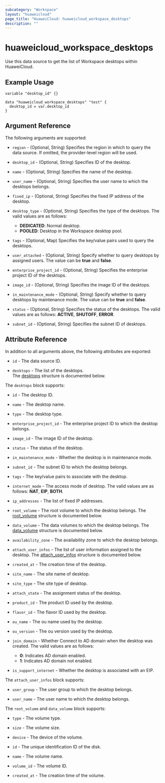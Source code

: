 ```yaml
---
subcategory: "Workspace"
layout: "huaweicloud"
page_title: "HuaweiCloud: huaweicloud_workspace_desktops"
description: ""
---
```


# huaweicloud_workspace_desktops

Use this data source to get the list of Workspace desktops within HuaweiCloud.

## Example Usage

```hcl
variable "desktop_id" {}

data "huaweicloud_workspace_desktops" "test" {
  desktop_id = var.desktop_id
}
```

## Argument Reference

The following arguments are supported:

* `region` - (Optional, String) Specifies the region in which to query the data source.
  If omitted, the provider-level region will be used.

* `desktop_id` - (Optional, String) Specifies ID of the desktop.

* `name` - (Optional, String) Specifies the name of the desktop.

* `user_name` - (Optional, String) Specifies the user name to which the desktops belongs.

* `fixed_ip` - (Optional, String) Specifies the fixed IP address of the desktop.

* `desktop_type` - (Optional, String) Specifies the type of the desktops.
  The valid values are as follows:
  + **DEDICATED**: Normal desktop.
  + **POOLED**: Desktop in the Workspace desktop pool.

* `tags` - (Optional, Map) Specifies the key/value pairs used to query the desktops.

* `user_attached` - (Optional, String) Specify whether to query desktops by assigned users.
  The value can be **true** and **false**.

* `enterprise_project_id` - (Optional, String) Specifies the enterprise project ID of the desktops.

* `image_id` - (Optional, String) Specifies the image ID of the desktops.

* `in_maintenance_mode` - (Optional, String) Specify whether to query desktops by maintenance mode.
  The value can be **true** and **false**.

* `status` - (Optional, String) Specifies the status of the desktops.
  The valid values are as follows: **ACTIVE**, **SHUTOFF**, **ERROR**.

* `subnet_id` - (Optional, String) Specifies the subnet ID of desktops.

## Attribute Reference

In addition to all arguments above, the following attributes are exported:

* `id` - The data source ID.

* `desktops` - The list of the desktops.  
  The [desktops](#workspace_desktops) structure is documented below.

<a name="workspace_desktops"></a>
The `desktops` block supports:

* `id` - The desktop ID.

* `name` - The desktop name.

* `type` - The desktop type.

* `enterprise_project_id` - The enterprise project ID to which the desktop belongs.

* `image_id` - The image ID of the desktop.

* `status` - The status of the desktop.

* `in_maintenance_mode` - Whether the desktop is in maintenance mode.

* `subnet_id` - The subnet ID to which the desktop belongs.

* `tags` - The key/value pairs to associate with the desktop.

* `internet_mode` - The access mode of desktop.
  The valid values are as follows: **NAT**, **EIP**, **BOTH**.

* `ip_addresses` - The list of fixed IP addresses.

* `root_volume` - The root volume to which the desktop belongs.
  The [root_volume](#desktop_volume) structure is documented below.

* `data_volume` - The data volumes to which the desktop belongs.
  The [data_volume](#desktop_volume) structure is documented below.

* `availability_zone` - The availability zone to which the desktop belongs.

* `attach_user_infos` - The list of user information assigned to the desktop.
  The [attach_user_infos](#desktop_attach_user_infos) structure is documented below.

* `created_at` - The creation time of the desktop.

* `site_name` - The site name of desktop.

* `site_type` - The site type of desktop.

* `attach_state` - The assignment status of the desktop.

* `product_id` - The product ID used by the desktop.

* `flavor_id` - The flavor ID used by the desktop.

* `ou_name` - The ou name used by the desktop.

* `ou_version` - The ou version used by the desktop.

* `join_domain` - Whether Connect to AD domain when the desktop was created. The valid values are as follows:
  + **0**: Indicates AD domain enabled.
  + **1**: Indicates AD domain not enabled.

* `is_support_internet` - Whether the desktop is associated with an EIP.

<a name="desktop_attach_user_infos"></a>
The `attach_user_infos` block supports:

* `user_group` - The user group to which the desktop belongs.

* `user_name` - The user name to which the desktop belongs.

<a name="desktop_volume"></a>
The `root_volume` and `data_volume` block supports:

* `type` - The volume type.

* `size` - The volume size.

* `device` - The device of the volume.

* `id` - The unique identification ID of the disk.

* `name` - The volume name.

* `volume_id` - The volume ID.

* `created_at` - The creation time of the volume.
